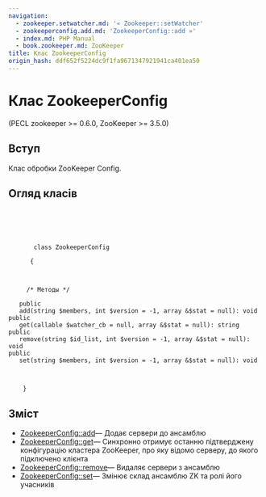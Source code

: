 ```yaml
---
navigation:
  - zookeeper.setwatcher.md: '« Zookeeper::setWatcher'
  - zookeeperconfig.add.md: 'ZookeeperConfig::add »'
  - index.md: PHP Manual
  - book.zookeeper.md: ZooKeeper
title: Клас ZookeeperConfig
origin_hash: ddf652f5224dc9f1fa9671347921941ca401ea50
---
```

# Клас ZookeeperConfig

(PECL zookeeper >= 0.6.0, ZooKeeper >= 3.5.0)

## Вступ

Клас обробки ZooKeeper Config.

## Огляд класів

```classsynopsis


     
     
      
       class ZookeeperConfig
      
      {
     

     
     /* Методы */
     
   public
   add(string $members, int $version = -1, array &$stat = null): void
public
   get(callable $watcher_cb = null, array &$stat = null): string
public
   remove(string $id_list, int $version = -1, array &$stat = null): void
public
   set(string $members, int $version = -1, array &$stat = null): void

     

    }
```

## Зміст

-   [ZookeeperConfig::add](zookeeperconfig.add.md)— Додає сервери до ансамблю
-   [ZookeeperConfig::get](zookeeperconfig.get.md)— Синхронно отримує останню підтверджену конфігурацію кластера ZooKeeper, про яку відомо серверу, до якого підключено клієнта
-   [ZookeeperConfig::remove](zookeeperconfig.remove.md)— Видаляє сервери з ансамблю
-   [ZookeeperConfig::set](zookeeperconfig.set.md)— Змінює склад ансамблю ZK та ролі його учасників
